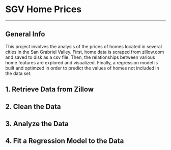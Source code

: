 # SGV Home Prices
***
## General Info
This project involves the analysis of the prices of homes located in several cities in the San Grabriel Valley.
First, home data is scraped from zillow.com and saved to disk as a csv file.
Then, the relationships between various home features are explored and visualized.
Finally, a regression model is built and optimzed in order to predict the values of homes not included in the data set.

## 1. Retrieve Data from Zillow

## 2. Clean the Data

## 3. Analyze the Data

## 4. Fit a Regression Model to the Data

